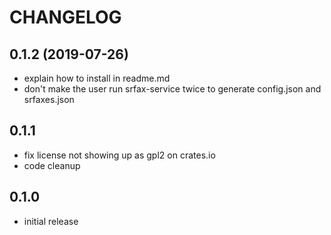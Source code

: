 # CHANGELOG

## 0.1.2 (2019-07-26)
- explain how to install in readme.md
- don't make the user run srfax-service twice to generate config.json and
    srfaxes.json

## 0.1.1
- fix license not showing up as gpl2 on crates.io
- code cleanup

## 0.1.0
- initial release
